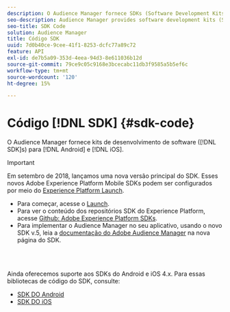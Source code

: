 ```yaml
---
description: O Audience Manager fornece SDKs (Software Development Kits, kits de desenvolvimento de software) para Android e iOS.
seo-description: Audience Manager provides software development kits (SDKs) for Android and iOS.
seo-title: SDK Code
solution: Audience Manager
title: Código SDK
uuid: 7d0b40ce-9cee-41f1-8253-dcfc77a89c72
feature: API
exl-id: de7b5a09-353d-4eea-94d3-8e611036b12d
source-git-commit: 79ce9c05c9168e3bcecabc11db3f9585a5b5ef6c
workflow-type: tm+mt
source-wordcount: '120'
ht-degree: 15%

---
```


# Código [!DNL SDK] {#sdk-code}

O Audience Manager fornece kits de desenvolvimento de software ([!DNL SDK]s) para [!DNL Android] e [!DNL iOS].

>[!IMPORTANT]
>
>Em setembro de 2018, lançamos uma nova versão principal do SDK. Esses novos Adobe Experience Platform Mobile SDKs podem ser configurados por meio do [Experience Platform Launch](https://www.adobe.com/experience-platform/launch.html).

* Para começar, acesse o [Launch](https://launch.adobe.com/).
* Para ver o conteúdo dos repositórios SDK do Experience Platform, acesse [Github: Adobe Experience Platform SDKs](https://github.com/Adobe-Marketing-Cloud/acp-sdks).
* Para implementar o Audience Manager no seu aplicativo, usando o novo SDK v.5, leia a [documentação do Adobe Audience Manager](https://experienceleague.adobe.com/docs/experience-platform/destinations/catalog/data-management/aam-dil-extension.html?lang=en) na nova página do SDK.

<br> 

Ainda oferecemos suporte aos SDKs do Android e iOS 4.x. Para essas bibliotecas de código do SDK, consulte:

* [SDK DO Android](https://experienceleague.adobe.com/docs/mobile-services/android/overview.html)
* [SDK DO iOS](https://experienceleague.adobe.com/docs/mobile-services/ios/overview.html)
